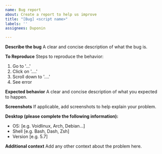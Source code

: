 ```yaml
---
name: Bug report
about: Create a report to help us improve
title: "[Bug] <script name>"
labels: ''
assignees: Duponin

---
```


**Describe the bug**
A clear and concise description of what the bug is.

**To Reproduce**
Steps to reproduce the behavior:
1. Go to '...'
2. Click on '....'
3. Scroll down to '....'
4. See error

**Expected behavior**
A clear and concise description of what you expected to happen.

**Screenshots**
If applicable, add screenshots to help explain your problem.

**Desktop (please complete the following information):**
 - OS: [e.g. Voidlinux, Arch, Debian…]
 - Shell [e.g. Bash, Dash, Zsh]
 - Version [e.g. 5.7]

**Additional context**
Add any other context about the problem here.
